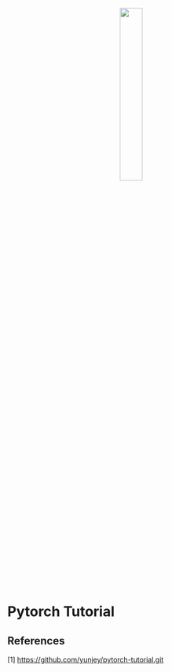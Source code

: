 <p align="center"><img width="30%" src="logo/pytorch_logo_2018.svg" /></p>

# Pytorch Tutorial
## References

[1] https://github.com/yunjey/pytorch-tutorial.git 
